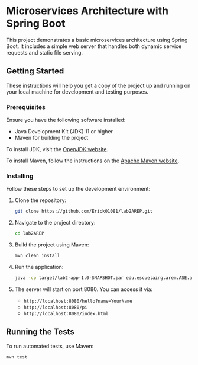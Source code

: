 # Microservices Architecture with Spring Boot

This project demonstrates a basic microservices architecture using Spring Boot. It includes a simple web server that handles both dynamic service requests and static file serving.

## Getting Started

These instructions will help you get a copy of the project up and running on your local machine for development and testing purposes.

### Prerequisites

Ensure you have the following software installed:
- Java Development Kit (JDK) 11 or higher
- Maven for building the project

To install JDK, visit the [OpenJDK website](https://openjdk.java.net/install/).

To install Maven, follow the instructions on the [Apache Maven website](https://maven.apache.org/install.html).

### Installing

Follow these steps to set up the development environment:

1. Clone the repository:
    ```bash
    git clone https://github.com/Erick01081/lab2AREP.git
    ```

2. Navigate to the project directory:
    ```bash
    cd lab2AREP
    ```

3. Build the project using Maven:
    ```bash
    mvn clean install
    ```

4. Run the application:
    ```bash
    java -cp target/lab2-app-1.0-SNAPSHOT.jar edu.escuelaing.arem.ASE.app.App
    ```

5. The server will start on port 8080. You can access it via:
    - `http://localhost:8080/hello?name=YourName`
    - `http://localhost:8080/pi`
    - `http://localhost:8080/index.html`

## Running the Tests

To run automated tests, use Maven:

```bash
mvn test
```
